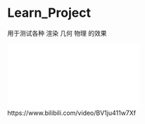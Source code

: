 # Learn_Project
用于测试各种 渲染 几何 物理 的效果
<iframe src="//player.bilibili.com/player.html?aid=533220412&bvid=BV1ju411w7Xf&cid=1259712453&p=1" scrolling="no" border="0" frameborder="no" framespacing="0" allowfullscreen="true"> </iframe>
https://www.bilibili.com/video/BV1ju411w7Xf
